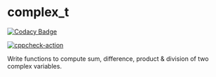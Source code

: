 # complex_t

[![Codacy Badge](https://api.codacy.com/project/badge/Grade/1c8f3b3fd08541eaae1490cd401d73f5)](https://app.codacy.com/gh/swapnilkhandekar999/complex_t?utm_source=github.com&utm_medium=referral&utm_content=swapnilkhandekar999/complex_t&utm_campaign=Badge_Grade_Settings)

[![cppcheck-action](https://github.com/swapnilkhandekar999/complex_t/actions/workflows/cppcheck.yml/badge.svg)](https://github.com/swapnilkhandekar999/complex_t/actions/workflows/cppcheck.yml)

Write functions to compute sum, difference, product &amp; division of two complex variables.
